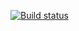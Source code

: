 [![Build status](https://ci.appveyor.com/api/projects/status/oj394qt9hc0o54p6?svg=true)](https://ci.appveyor.com/project/EkaterinaDuzh/dom-2-2)

